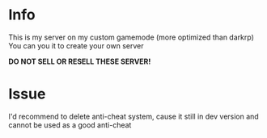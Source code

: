 # Info
This is my server on my custom gamemode (more optimized than darkrp)
You can you it to create your own server

**DO NOT SELL OR RESELL THESE SERVER!**

# Issue
I'd recommend to delete anti-cheat system, cause it still in dev version and cannot be used as a good anti-cheat
